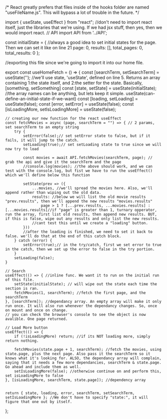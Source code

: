 /* React greatly prefers that files inside of the hooks
folder are named "useFileName.js". This will bypass 
a lot of trouble in the future.
*/

import { useState, useEffect } from "react"; //don't need to import react itself, just the libraries that we're using. If we had jsx stuff, then yes, then we would import react.
// API
import API from '../API';

const initialState = { //always a good idea to set initial states for the page. Then we can set it like on line 21
    page: 0,
    results: [],
    total_pages: 0,
    total_results: 0
};

//exporting this file since we're going to import it into our home file.

export const useHomeFetch = () => {
    const [searchTerm, setSearchTerm] = useState('');
    //we'll use state, 'useState', defined on line 5. Returns an array containing 1:the state itself, and 2:the setter for the state. Basically, [something, setSomething]
    const [state, setState] = useState(initialState); //the array names can be anything, but lets keep it simple. useState(can-define-an-initial-state-if-we-want)
    const [loading, setLoading] = useState(false);
    const [error, setError] = useState(false);
    const [isLoadingMore, setIsLoadingMore] = useState(false);

    // creating our new function for the react useEffect
    const fetchMovies = async (page, searchTerm = "") => { // 2 params, set searchTerm to an empty string
        try {
            setError(false);// set setError state to false, but if it fails, it will jump to the catch.
            setLoading(true);// set setLoading state to true since we will now try to load 

            const movies = await API.fetchMovies(searchTerm, page); // grab the api and give it the searchTerm and the page
            //console.log(movies); //the above should work, and we can test with the console.log, but fist we have to run the useEffect() which we'll define below this function

            setState(prev => ({
                ...movies, //we'll spread the movies here. Also, we'll append rather than wiping out the old data.
                results: //below we will list the old movie results "prev.results", then we'll append the new results "movies.results"
                    page > 1 ? [...prev.results, ...movies.results] : [...movies.results]//if "page" is greater than 1, turnary opperator, run the array, first list old results, then append new results. BUT, if this is false, wipe out any results and only list the new results.
                //cant test this until we create a "loading" button.
            }))
            //after the loading is finished, we need to set it back to false. we'll do that at the end of this catch block.
        } catch (error) {
            setError(true);// in the try/catch, first we set error to true in the catch, then we set up the error to false in the try portion.
        }
        setLoading(false);
    }

    // Search
    useEffect(() => { //inline func. We want it to run on the initial run of this file.
        setState(initialState); // will wipe out the state each time the section is ran.
        fetchMovies(1, searchTerm); //fetch the first page, and the searchTerm
    }, [searchTerm]); //dependancy array. An empty array will make it only run once. It will also run whenever the dependancy changes. So, once on mount and once on change.
    // you can check the browser's console to see the object is now avalible. One page returned.

    // Load More button
    useEffect(() => {
        if (!isLoadingMore) return; //if its NOT loading more, simply return nothing.

        fetchMovies(state.page + 1, searchTerm); //fetch the movies, using state.page, plus the next page. Also pass it the searchTerm so it knows what it's looking for. ALSO, the dependancy array will complain, saying that it needs a few more dependancies, searchTerm & state.page. Go ahead and include them as well.
        setIsLoadingMore(false); //otherwise continue on and perform this, set isLoadingMore to false
    }, [isLoadingMore, searchTerm, state.page]); //dependency array


    return { state, loading, error, searchTerm, setSearchTerm, setIsLoadingMore }; //We don't have to specify "state:", it will figure that one out by itself.
};